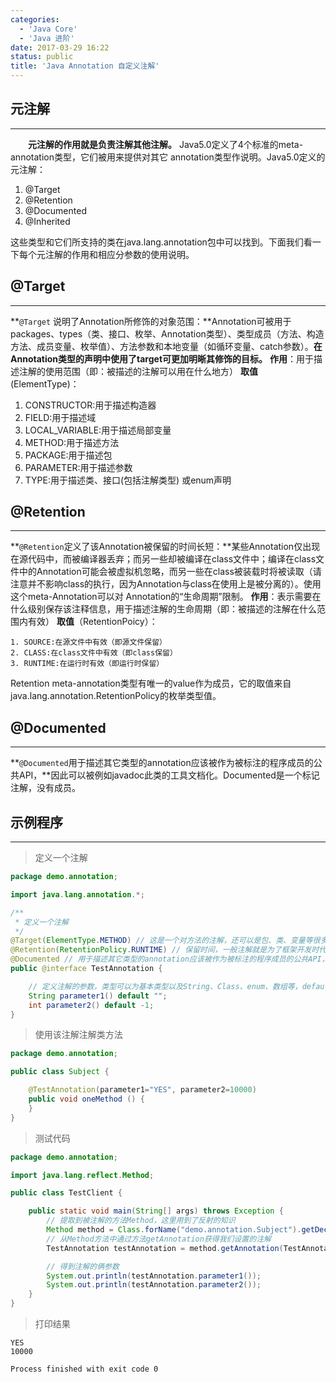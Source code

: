 ```yaml
---
categories:
  - 'Java Core'
  - 'Java 进阶'
date: 2017-03-29 16:22
status: public
title: 'Java Annotation 自定义注解'
---
```


## 元注解
***
　　**元注解的作用就是负责注解其他注解。** Java5.0定义了4个标准的meta-annotation类型，它们被用来提供对其它 annotation类型作说明。Java5.0定义的元注解：

1. @Target
2. @Retention
3. @Documented
4. @Inherited

这些类型和它们所支持的类在java.lang.annotation包中可以找到。下面我们看一下每个元注解的作用和相应分参数的使用说明。


## @Target
***
**``@Target`` 说明了Annotation所修饰的对象范围：**Annotation可被用于 packages、types（类、接口、枚举、Annotation类型）、类型成员（方法、构造方法、成员变量、枚举值）、方法参数和本地变量（如循环变量、catch参数）。**在Annotation类型的声明中使用了target可更加明晰其修饰的目标。**
**作用**：用于描述注解的使用范围（即：被描述的注解可以用在什么地方）
**取值**(ElementType)：

1. CONSTRUCTOR:用于描述构造器
2. FIELD:用于描述域
3. LOCAL_VARIABLE:用于描述局部变量
4. METHOD:用于描述方法
5. PACKAGE:用于描述包
6. PARAMETER:用于描述参数
7. TYPE:用于描述类、接口(包括注解类型) 或enum声明


## @Retention
***
**``@Retention``定义了该Annotation被保留的时间长短：**某些Annotation仅出现在源代码中，而被编译器丢弃；而另一些却被编译在class文件中；编译在class文件中的Annotation可能会被虚拟机忽略，而另一些在class被装载时将被读取（请注意并不影响class的执行，因为Annotation与class在使用上是被分离的）。使用这个meta-Annotation可以对 Annotation的“生命周期”限制。
**作用**：表示需要在什么级别保存该注释信息，用于描述注解的生命周期（即：被描述的注解在什么范围内有效）
**取值**（RetentionPoicy）：
```
1. SOURCE:在源文件中有效（即源文件保留）
2. CLASS:在class文件中有效（即class保留）
3. RUNTIME:在运行时有效（即运行时保留）
```
Retention meta-annotation类型有唯一的value作为成员，它的取值来自java.lang.annotation.RetentionPolicy的枚举类型值。

## @Documented
***
**``@Documented``用于描述其它类型的annotation应该被作为被标注的程序成员的公共API，**因此可以被例如javadoc此类的工具文档化。Documented是一个标记注解，没有成员。


## 示例程序
***
> 定义一个注解
```java
package demo.annotation;

import java.lang.annotation.*;

/**
 * 定义一个注解
 */
@Target(ElementType.METHOD) // 这是一个对方法的注解，还可以是包、类、变量等很多东西
@Retention(RetentionPolicy.RUNTIME) // 保留时间，一般注解就是为了框架开发时代替配置文件使用，JVM运行时用反射取参数处理，所以一般都为RUNTIME类型
@Documented // 用于描述其它类型的annotation应该被作为被标注的程序成员的公共API，因此可以被例如javadoc此类的工具文档化
public @interface TestAnnotation {

    // 定义注解的参数，类型可以为基本类型以及String、Class、enum、数组等，default为默认值
    String parameter1() default "";
    int parameter2() default -1;
}
```
> 使用该注解注解类方法
```java
package demo.annotation;

public class Subject {

    @TestAnnotation(parameter1="YES", parameter2=10000)
    public void oneMethod () {
    }
}
```
> 测试代码
```java
package demo.annotation;

import java.lang.reflect.Method;

public class TestClient {

    public static void main(String[] args) throws Exception {
        // 提取到被注解的方法Method，这里用到了反射的知识
        Method method = Class.forName("demo.annotation.Subject").getDeclaredMethod("oneMethod");
        // 从Method方法中通过方法getAnnotation获得我们设置的注解
        TestAnnotation testAnnotation = method.getAnnotation(TestAnnotation.class);

        // 得到注解的俩参数
        System.out.println(testAnnotation.parameter1());
        System.out.println(testAnnotation.parameter2());
    }
}
```
> 打印结果
```
YES
10000

Process finished with exit code 0
```